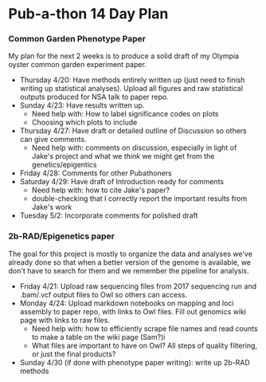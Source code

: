 # Pub-a-thon 14 Day Plan
### Common Garden Phenotype Paper
My plan for the next 2 weeks is to produce a solid draft of my Olympia oyster common garden experiment paper.

* Thursday 4/20: Have methods entirely written up (just need to finish writing up statistical analyses). Upload all figures and raw statistical outputs produced for NSA talk to paper repo.
* Sunday 4/23: Have results written up.
    * Need help with: How to label significance codes on plots
    * Choosing which plots to include
* Thursday 4/27: Have draft or detailed outline of Discussion so others can give comments.
    * Need help with: comments on discussion, especially in light of Jake's project and what we *think* we might get from the genetics/epigentics
* Friday 4/28: Comments for other Pubathoners
* Saturday 4/29: Have draft of Introduction ready for comments
    * Need help with: how to cite Jake's paper? 
    * double-checking that I correctly report the important results from Jake's work
* Tuesday 5/2: Incorporate comments for polished draft

### 2b-RAD/Epigenetics paper
The goal for this project is mostly to organize the data and analyses we've already done so that when a better version of the genome is available, we don't have to search for them and we remember the pipeline for analysis.
* Friday 4/21: Upload raw sequencing files from 2017 sequencing run and .bam/.vcf output files to Owl so others can access. 
* Monday 4/24: Upload markdown notebooks on mapping and loci assembly to paper repo, with links to Owl files. Fill out genomics wiki page with links to raw files.
    * Need help with: how to efficiently scrape file names and read counts to make a table on the wiki page (Sam?)i
    * What files are important to have on Owl? All steps of quality filtering, or just the final products?
* Sunday 4/30 (if done with phenotype paper writing): write up 2b-RAD methods
